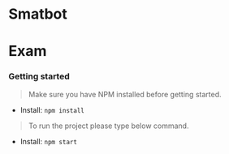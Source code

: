# Smatbot
Exam
========================

### Getting started

> Make sure you have NPM installed before getting started.

* Install: `npm install`

> To run the project please type below command.

* Install: `npm start`
